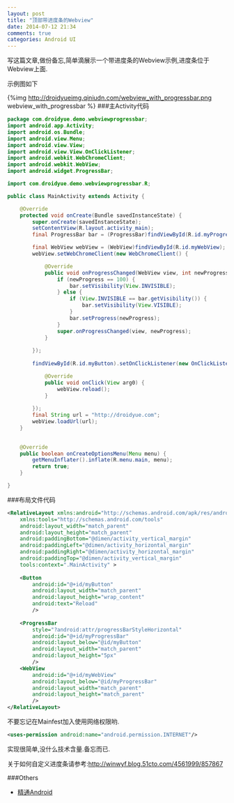 ```yaml
---
layout: post
title: "顶部带进度条的Webview"
date: 2014-07-12 21:34
comments: true
categories: Android UI
---
```

 
写这篇文章,做份备忘,简单滴展示一个带进度条的Webview示例,进度条位于Webview上面.

示例图如下
<!--more-->

{%img http://droidyueimg.qiniudn.com/webview_with_progressbar.png webview_with_progressbar %}
###主Activity代码
```java
package com.droidyue.demo.webviewprogressbar;
import android.app.Activity;
import android.os.Bundle;
import android.view.Menu;
import android.view.View;
import android.view.View.OnClickListener;
import android.webkit.WebChromeClient;
import android.webkit.WebView;
import android.widget.ProgressBar;

import com.droidyue.demo.webviewprogressbar.R;

public class MainActivity extends Activity {

	@Override
	protected void onCreate(Bundle savedInstanceState) {
		super.onCreate(savedInstanceState);
		setContentView(R.layout.activity_main);
		final ProgressBar bar = (ProgressBar)findViewById(R.id.myProgressBar);

		final WebView webView = (WebView)findViewById(R.id.myWebView);
		webView.setWebChromeClient(new WebChromeClient() {

			@Override
			public void onProgressChanged(WebView view, int newProgress) {
				if (newProgress == 100) {
					bar.setVisibility(View.INVISIBLE);
				} else {
					if (View.INVISIBLE == bar.getVisibility()) {
						bar.setVisibility(View.VISIBLE);
					}
					bar.setProgress(newProgress);
				}
				super.onProgressChanged(view, newProgress);
			}
			
		});
		
		findViewById(R.id.myButton).setOnClickListener(new OnClickListener() {

			@Override
			public void onClick(View arg0) {
				webView.reload();
			}
			
		});
		final String url = "http://droidyue.com";
		webView.loadUrl(url);
	}
	

	@Override
	public boolean onCreateOptionsMenu(Menu menu) {
		getMenuInflater().inflate(R.menu.main, menu);
		return true;
	}

}

```
###布局文件代码
```xml
<RelativeLayout xmlns:android="http://schemas.android.com/apk/res/android"
    xmlns:tools="http://schemas.android.com/tools"
    android:layout_width="match_parent"
    android:layout_height="match_parent"
    android:paddingBottom="@dimen/activity_vertical_margin"
    android:paddingLeft="@dimen/activity_horizontal_margin"
    android:paddingRight="@dimen/activity_horizontal_margin"
    android:paddingTop="@dimen/activity_vertical_margin"
    tools:context=".MainActivity" >
	
    <Button 
        android:id="@+id/myButton"
        android:layout_width="match_parent"
        android:layout_height="wrap_content"
        android:text="Reload"
        />
    
    <ProgressBar 
		style="?android:attr/progressBarStyleHorizontal"
        android:id="@+id/myProgressBar"
        android:layout_below="@id/myButton"
        android:layout_width="match_parent"
        android:layout_height="5px"
        />
	<WebView 
	    android:id="@+id/myWebView"
	    android:layout_below="@id/myProgressBar"
	    android:layout_width="match_parent"
	    android:layout_height="match_parent"
	    />
</RelativeLayout>

```
不要忘记在Mainfest加入使用网络权限哟.
```xml
<uses-permission android:name="android.permission.INTERNET"/>
```

实现很简单,没什么技术含量.备忘而已.   

关于如何自定义进度条请参考:<a href="http://winwyf.blog.51cto.com/4561999/857867" target="_blank">http://winwyf.blog.51cto.com/4561999/857867</a>

###Others
  * <a href="http://www.amazon.cn/gp/product/B00ASIN7G8/ref=as_li_tf_tl?ie=UTF8&camp=536&creative=3200&creativeASIN=B00ASIN7G8&linkCode=as2&tag=droidyue-23">精通Android</a><img src="http://ir-cn.amazon-adsystem.com/e/ir?t=droidyue-23&l=as2&o=28&a=B00ASIN7G8" width="1" height="1" border="0" alt="" style="border:none !important; margin:0px !important;" />
